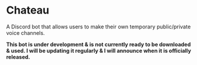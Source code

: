 # Chateau
A Discord bot that allows users to make their own temporary public/private voice channels.

**This bot is under development & is not currently ready to be downloaded & used. I will be updating it regularly & I will announce when it is officially released.**
